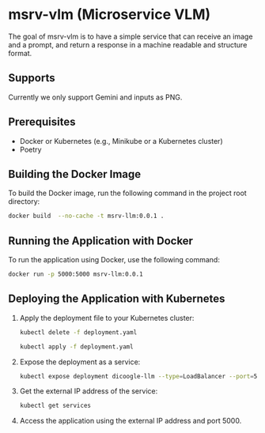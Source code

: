 # msrv-vlm (Microservice VLM)

The goal of msrv-vlm is to have a simple service that can receive an image and a prompt, and return a response in a machine readable and structure format.

## Supports

Currently we only support Gemini and inputs as PNG. 

## Prerequisites

- Docker or Kubernetes (e.g., Minikube or a Kubernetes cluster)
- Poetry

## Building the Docker Image

To build the Docker image, run the following command in the project root directory:

```sh
docker build  --no-cache -t msrv-llm:0.0.1 .
```

## Running the Application with Docker

To run the application using Docker, use the following command:

```sh
docker run -p 5000:5000 msrv-llm:0.0.1
```

## Deploying the Application with Kubernetes


1. Apply the deployment file to your Kubernetes cluster:

    ```sh
    kubectl delete -f deployment.yaml
    
    kubectl apply -f deployment.yaml
    ```

2. Expose the deployment as a service:

    ```sh
    kubectl expose deployment dicoogle-llm --type=LoadBalancer --port=5000
    ```

3. Get the external IP address of the service:

    ```sh
    kubectl get services
    ```

4. Access the application using the external IP address and port 5000.